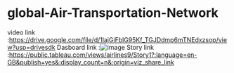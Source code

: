 # global-Air-Transportation-Network

video link :https://drive.google.com/file/d/1lajGiFblG95Kf_TGJDdmp6mTNEdxzsop/view?usp=drivesdk
Dasboard link :![image](https://github.com/mokanavalli/global-Air-Transportation-Network/assets/148439949/264c3b65-7310-4a60-b6f1-a1894744da18)
Story link :https://public.tableau.com/views/airlines9/Story1?:language=en-GB&publish=yes&:display_count=n&:origin=viz_share_link
 
